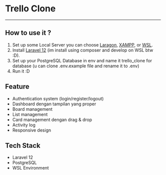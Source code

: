 # Trello Clone
---
## How to use it ?
1. Set up some Local Server you can choose [Laragon](https://laragon.org/docs/install), [XAMPP](https://www.apachefriends.org/download.html), or [WSL](https://learn.microsoft.com/id-id/windows/wsl/install).
2. Install [Laravel 12](https://laravel.com/docs/12.x#installing-php) (im install using composer and develop on WSL btw :D).
3. Set up your PostgreSQL Database in env and name it trello_clone for database (u can clone .env.example file and rename it to .env)
4. Run it :D

## Feature
* Authentication system (login/register/logout)
* Dashboard dengan tampilan yang proper
* Board management
* List management
* Card management dengan drag & drop
* Activity log
* Responsive design

## Tech Stack
* Laravel 12
* PostgreSQL
* WSL Environment